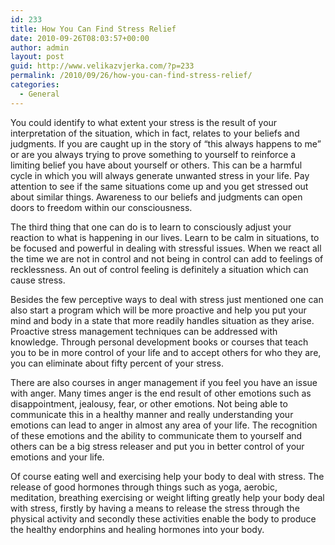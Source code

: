 ```yaml
---
id: 233
title: How You Can Find Stress Relief
date: 2010-09-26T08:03:57+00:00
author: admin
layout: post
guid: http://www.velikazvjerka.com/?p=233
permalink: /2010/09/26/how-you-can-find-stress-relief/
categories:
  - General
---
```

You could identify to what extent your stress is the result of your interpretation of the situation, which in fact, relates to your beliefs and judgments. If you are caught up in the story of “this always happens to me” or are you always trying to prove something to yourself to reinforce a limiting belief you have about yourself or others. This can be a harmful cycle in which you will always generate unwanted stress in your life. Pay attention to see if the same situations come up and you get stressed out about similar things. Awareness to our beliefs and judgments can open doors to freedom within our consciousness.

The third thing that one can do is to learn to consciously adjust your reaction to what is happening in our lives. Learn to be calm in situations, to be focused and powerful in dealing with stressful issues. When we react all the time we are not in control and not being in control can add to feelings of recklessness. An out of control feeling is definitely a situation which can cause stress.

Besides the few perceptive ways to deal with stress just mentioned one can also start a program which will be more proactive and help you put your mind and body in a state that more readily handles situation as they arise. Proactive stress management techniques can be addressed with knowledge. Through personal development books or courses that teach you to be in more control of your life and to accept others for who they are, you can eliminate about fifty percent of your stress.

There are also courses in anger management if you feel you have an issue with anger. Many times anger is the end result of other emotions such as disappointment, jealousy, fear, or other emotions. Not being able to communicate this in a healthy manner and really understanding your emotions can lead to anger in almost any area of your life. The recognition of these emotions and the ability to communicate them to yourself and others can be a big stress releaser and put you in better control of your emotions and your life.

Of course eating well and exercising help your body to deal with stress. The release of good hormones through things such as yoga, aerobic, meditation, breathing exercising or weight lifting greatly help your body deal with stress, firstly by having a means to release the stress through the physical activity and secondly these activities enable the body to produce the healthy endorphins and healing hormones into your body.